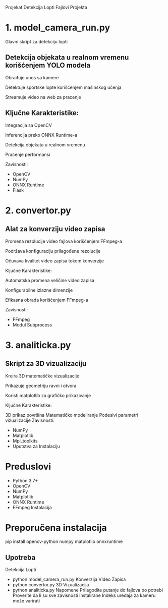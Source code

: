 Projekat Detekcija Lopti
Fajlovi Projekta
# 1. model_camera_run.py
Glavni skript za detekciju lopti

## Detekcija objekata u realnom vremenu korišćenjem YOLO modela

Obrađuje unos sa kamere

Detektuje sportske lopte korišćenjem mašinskog učenja

Streamuje video na web za pracenje 

## Ključne Karakteristike:

Integracija sa OpenCV

Inferencija preko ONNX Runtime-a

Detekcija objekata u realnom vremenu

Praćenje performansi

Zavisnosti:

- OpenCV
- NumPy
- ONNX Runtime
- Flask
# 2. convertor.py
## Alat za konverziju video zapisa


Promena rezolucije video fajlova korišćenjem FFmpeg-a

Podržava konfiguraciju prilagođene rezolucije

Očuvava kvalitet video zapisa tokom konverzije

Ključne Karakteristike:



Automatska promena veličine video zapisa

Konfigurabilne izlazne dimenzije

Efikasna obrada korišćenjem FFmpeg-a

Zavisnosti:

- FFmpeg
- Modul Subprocess
# 3. analiticka.py
## Skript za 3D vizualizaciju


Kreira 3D matematičke vizualizacije

Prikazuje geometriju ravni i otvora

Koristi matplotlib za grafičko prikazivanje

Ključne Karakteristike:


3D prikaz površina
Matematičko modeliranje
Podesivi parametri vizualizacije
Zavisnosti:

- NumPy
- Matplotlib
- Mpl_toolkits
- Uputstva za Instalaciju
# Preduslovi
- Python 3.7+
- OpenCV
- NumPy
- Matplotlib
- ONNX Runtime
- FFmpeg
Instalacija
# Preporučena instalacija
pip install opencv-python numpy matplotlib onnxruntime
## Upotreba
Detekcija Lopti
- python model_camera_run.py
Konverzija Video Zapisa
- python convertor.py
3D Vizualizacija
- python analiticka.py
Napomene
Prilagodite putanje do fajlova po potrebi
Proverite da li su sve zavisnosti instalirane
Indeks uređaja za kameru može varirati
